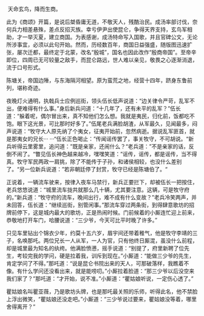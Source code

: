 ​	天命玄鸟，降而生商。

​	此为《商颂》开篇，是说后桀昏庸无道，不敬天人，残酷治民。成汤率部讨伐，奈何兵力相差悬殊，差点反招灭族。幸亏伊尹出使昆仑，争得天界支持，玄鸟军相助，才一举灭夏，建立商国。为表感谢，成汤特命写入国歌，并且官碑公文，无论所涉事宜，必须以此句开始。然而，历经数百年，商国日益强盛，随版图迅速扩张，屡次迁都，最终定于北蒙，改名“殷城”，国名也因此改作“殷商帝国”。至帝辛即位，四周已无可较量之敌手，而昆仑路远，世人难以亲见，敬畏之心逐渐消退，流于口号形式。

​	陈塘关，帝国边陲，与东海隔河相望。原为蛮荒之地，经营十四年，跻身东鲁前列，堪称奇迹。

​	夜晚灯火通明，执戟兵士应例巡街，领头伍长低声说道：“边关律令严苛，乱军不出，便难得有什么事。”身后新兵问道：“十几年了，还有未平的乱军？”伍长道：“躲着呢，偶尔冒出来，真不知他们怎么想。我就是夷民，归化前，饭都吃不饱。眼下这光景，可比那时好多了。”伍尾老兵满脸胡渣，从军最久，见闻最多，闷声说道：“牧守大人原先纳了个夷女，征夷开始前，忽然病逝。据说乱军匪首，就是那夷女的兄长··· ···“伍长正色喝止：”传闻谣传罢了，事关牧守，不可胡说。“新兵听得云里雾里，追问道：”既是亲家，还闹什么？“老兵道：”不是亲家的话，反倒不闹了。“瞥见伍长神色越来越冷，嘿嘿笑道：”谣传，谣传，都是谣传，当不得真。牧守军民两政一肩挑，除了不能传于子孙，和诸侯相较，也没什么差别了。“另一位新兵说道：”若非朝廷停了封赏，牧守已经是陈塘伯了。“

​	正说着，一辆流车驶来，按律入夜车马禁行，新兵正要拦下，却被伍长一把按住，老兵悠悠说道：“城里流车拢共就那么几十辆，尤其要注意。这辆，可是牧守府的。”新兵道：“牧守府的流车，晚间出行，难不成有什么变故？”老兵冷笑两声，并未回答，伍长道：“继续巡街，别管闲事。”那流车穿过两条街，到得肆意歌坊的招牌前停下，这是城内最大的歌坊，正是热闹时候。门前候着的小厮连忙迎上前来，恭敬地打开车门，哈腰说道：“三少爷，今天可比平时晚了许多。”

​	只见车里钻出个锦衣少年，约莫十五六岁，眉宇间还带着稚气，他是牧守李靖的三子，名唤那吒。两位兄长一人从军，一人为官，只有他终日厮混，虽没什么前程，却是城里最为知名的纨绔。他满脸愤懑，摇手说道：“别提了，府里新聘了位先生，考较完我的学问，硬是拉着我，训斥到现在。”小厮道：“能做三少爷的先生，肯定学问了不得。”那吒道：“说是昆仑书院出来的天人，可那破落样，我瞧着不像。有什么学问还没看出来，就是能唠叨。”小厮拉着脸道：“那三少爷以后没空来我们家了？”那吒道：“才开始，说不准。”小厮道：“瞿姑娘听说，一定伤心透了。”

​	瞿姑娘名叫瞿亚薇，乃是歌坊头牌，也是那吒最关照的乐师，听得此名，他不禁脸上浮出微笑，“瞿姑娘还没走吧。”小厮道：“三少爷说过要来，瞿姑娘没等着，哪里舍得离开？”